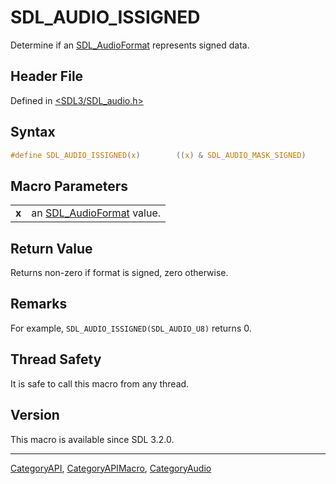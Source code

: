 # SDL_AUDIO_ISSIGNED

Determine if an [SDL_AudioFormat](SDL_AudioFormat) represents signed data.

## Header File

Defined in [<SDL3/SDL_audio.h>](https://github.com/libsdl-org/SDL/blob/main/include/SDL3/SDL_audio.h)

## Syntax

```c
#define SDL_AUDIO_ISSIGNED(x)        ((x) & SDL_AUDIO_MASK_SIGNED)
```

## Macro Parameters

|       |                                              |
| ----- | -------------------------------------------- |
| **x** | an [SDL_AudioFormat](SDL_AudioFormat) value. |

## Return Value

Returns non-zero if format is signed, zero otherwise.

## Remarks

For example, `SDL_AUDIO_ISSIGNED(SDL_AUDIO_U8)` returns 0.

## Thread Safety

It is safe to call this macro from any thread.

## Version

This macro is available since SDL 3.2.0.

----
[CategoryAPI](CategoryAPI), [CategoryAPIMacro](CategoryAPIMacro), [CategoryAudio](CategoryAudio)

